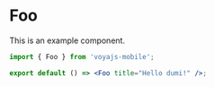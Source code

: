 # Foo

This is an example component.

```jsx
import { Foo } from 'voyajs-mobile';

export default () => <Foo title="Hello dumi!" />;
```
